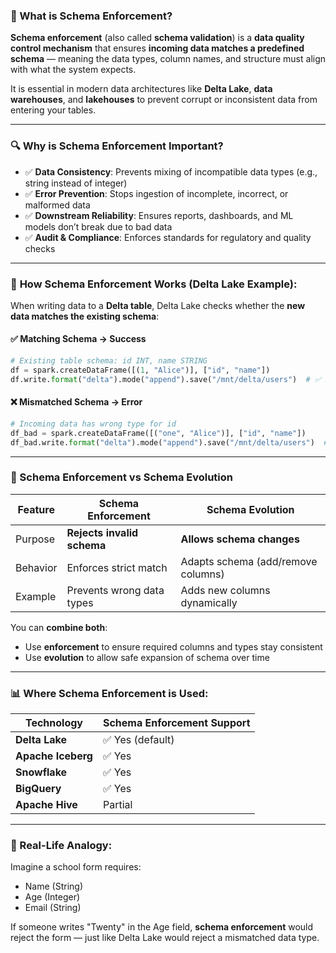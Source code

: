 ### 🧾 What is **Schema Enforcement**?

**Schema enforcement** (also called **schema validation**) is a **data quality control mechanism** that ensures **incoming data matches a predefined schema** — meaning the data types, column names, and structure must align with what the system expects.

It is essential in modern data architectures like **Delta Lake**, **data warehouses**, and **lakehouses** to prevent corrupt or inconsistent data from entering your tables.

---

### 🔍 **Why is Schema Enforcement Important?**

* ✅ **Data Consistency**: Prevents mixing of incompatible data types (e.g., string instead of integer)
* ✅ **Error Prevention**: Stops ingestion of incomplete, incorrect, or malformed data
* ✅ **Downstream Reliability**: Ensures reports, dashboards, and ML models don’t break due to bad data
* ✅ **Audit & Compliance**: Enforces standards for regulatory and quality checks

---

### 🔧 **How Schema Enforcement Works (Delta Lake Example):**

When writing data to a **Delta table**, Delta Lake checks whether the **new data matches the existing schema**:

#### ✅ Matching Schema → Success

```python
# Existing table schema: id INT, name STRING
df = spark.createDataFrame([(1, "Alice")], ["id", "name"])
df.write.format("delta").mode("append").save("/mnt/delta/users")  # ✅ Allowed
```

#### ❌ Mismatched Schema → Error

```python
# Incoming data has wrong type for id
df_bad = spark.createDataFrame([("one", "Alice")], ["id", "name"])
df_bad.write.format("delta").mode("append").save("/mnt/delta/users")  # ❌ Fails
```

---

### 🧠 Schema Enforcement vs Schema Evolution

| Feature  | Schema Enforcement         | Schema Evolution                   |
| -------- | -------------------------- | ---------------------------------- |
| Purpose  | **Rejects invalid schema** | **Allows schema changes**          |
| Behavior | Enforces strict match      | Adapts schema (add/remove columns) |
| Example  | Prevents wrong data types  | Adds new columns dynamically       |

You can **combine both**:

* Use **enforcement** to ensure required columns and types stay consistent
* Use **evolution** to allow safe expansion of schema over time

---

### 📊 Where Schema Enforcement is Used:

| Technology         | Schema Enforcement Support |
| ------------------ | -------------------------- |
| **Delta Lake**     | ✅ Yes (default)            |
| **Apache Iceberg** | ✅ Yes                      |
| **Snowflake**      | ✅ Yes                      |
| **BigQuery**       | ✅ Yes                      |
| **Apache Hive**    | Partial                    |

---

### 🧪 Real-Life Analogy:

Imagine a school form requires:

* Name (String)
* Age (Integer)
* Email (String)

If someone writes "Twenty" in the Age field, **schema enforcement** would reject the form — just like Delta Lake would reject a mismatched data type.
